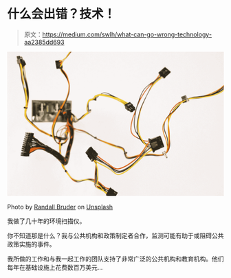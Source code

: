 # 什么会出错？技术！

> 原文：<https://medium.com/swlh/what-can-go-wrong-technology-aa2385dd693>

![](img/71da57acd5e366c81299bf68e363cba6.png)

Photo by [Randall Bruder](https://unsplash.com/@randallbruder?utm_source=medium&utm_medium=referral) on [Unsplash](https://unsplash.com?utm_source=medium&utm_medium=referral)

我做了几十年的环境扫描仪。

你不知道那是什么？我与公共机构和政策制定者合作，监测可能有助于或阻碍公共政策实施的事件。

我所做的工作和与我一起工作的团队支持了非常广泛的公共机构和教育机构。他们每年在基础设施上花费数百万美元…